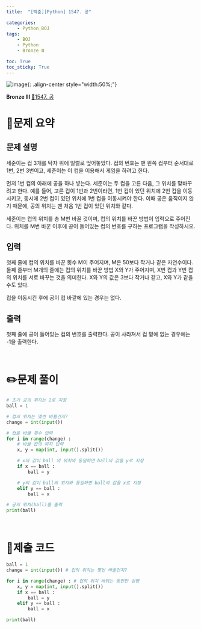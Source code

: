 ```yaml
---
title:  "[백준][Python] 1547. 공" 

categories: 
    - Python_BOJ
tags: 
    - BOJ
    - Python
    - Bronze Ⅲ

toc: True
toc_sticky: True
---
```

![image](https://github.com/user-attachments/assets/32319fe8-99e9-4031-b5d1-9f1909b510dc){: .align-center style="width:50%;"}

**Bronze Ⅲ** 
[🔗1547. 공](https://www.acmicpc.net/problem/1547)

# 📝문제 요약
## 문제 설명
세준이는 컵 3개를 탁자 위에 일렬로 엎어놓았다. 컵의 번호는 맨 왼쪽 컵부터 순서대로 1번, 2번 3번이고, 세준이는 이 컵을 이용해서 게임을 하려고 한다.

먼저 1번 컵의 아래에 공을 하나 넣는다. 세준이는 두 컵을 고른 다음, 그 위치를 맞바꾸려고 한다. 예를 들어, 고른 컵이 1번과 2번이라면, 1번 컵이 있던 위치에 2번 컵을 이동시키고, 동시에 2번 컵이 있던 위치에 1번 컵을 이동시켜야 한다. 이때 공은 움직이지 않기 때문에, 공의 위치는 맨 처음 1번 컵이 있던 위치와 같다.

세준이는 컵의 위치를 총 M번 바꿀 것이며, 컵의 위치를 바꾼 방법이 입력으로 주어진다. 위치를 M번 바꾼 이후에 공이 들어있는 컵의 번호를 구하는 프로그램을 작성하시오.

## 입력
첫째 줄에 컵의 위치를 바꾼 횟수 M이 주어지며, M은 50보다 작거나 같은 자연수이다. 둘째 줄부터 M개의 줄에는 컵의 위치를 바꾼 방법 X와 Y가 주어지며, X번 컵과 Y번 컵의 위치를 서로 바꾸는 것을 의미한다. X와 Y의 값은 3보다 작거나 같고, X와 Y가 같을 수도 있다.

컵을 이동시킨 후에 공이 컵 바깥에 있는 경우는 없다.


## 출력
첫째 줄에 공이 들어있는 컵의 번호를 출력한다. 공이 사라져서 컵 밑에 없는 경우에는 -1을 출력한다.


<br>

# ✏️문제 풀이
```python
# 초기 공의 위치는 1로 지정
ball = 1

# 컵의 위치는 몇번 바뀔건지?
change = int(input()) 

# 컵을 바꿀 횟수 입력
for i in range(change) : 
    # 바꿀 컵의 위치 입력
    x, y = map(int, input().split())

    # x의 값이 ball 의 위치와 동일하면 ball의 값을 y로 지정
    if x == ball :
        ball = y

    # y의 값이 ball의 위치와 동일하면 ball의 값을 x로 지정
    elif y == ball :
        ball = x

# 공의 위치(ball)를 출력
print(ball)
```

<br>

# 💯제출 코드
```python
ball = 1
change = int(input()) # 컵의 위치는 몇번 바꿀건지?

for i in range(change) : # 컵의 위치 바뀌는 동안만 실행
    x, y = map(int, input().split())
    if x == ball :
        ball = y
    elif y == ball :
        ball = x

print(ball)
```